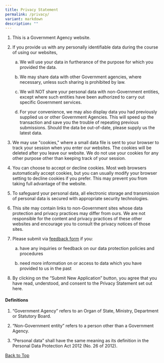 ```yaml
---
title: Privacy Statement
permalink: /privacy/
variant: markdown
description: ""
---
```

<ol id="privacy-top" data-tight="true" class="tight">
<li>
<p>This is a Government Agency website.</p>
</li>
<li>
<p>If you provide us with any personally identifiable data during the course
of using our websites,</p>
</li>
	<ul style="list-style-type: lower-alpha">
<li>
<p>We will use your data in furtherance of the purpose for which you provided
the data.</p>
</li>
<li>
<p>We may share data with other Government agencies, where necessary, unless
such sharing is prohibited by law.</p>
</li>
<li>
<p>We will NOT share your personal data with non-Government entities, except
where such entities have been authorized to carry out specific Government
services.</p>
</li>
<li>
<p>For your convenience, we may also display data you had previously supplied
us or other Government Agencies. This will speed up the transaction and
save you the trouble of repeating previous submissions. Should the data
be out-of-date, please supply us the latest data.</p>
		</li></ul>
<li>
<p>We may use "cookies," where a small data file is sent to your browser
to track your session when you enter our websites. The cookies will be
deleted after you leave our website. We do not use your cookies for any
other purpose other than keeping track of your session.</p>
</li>
<li>
<p>You can choose to accept or decline cookies. Most web browsers automatically
accept cookies, but you can usually modify your browser setting to decline
cookies if you prefer. This may prevent you from taking full advantage
of the website.</p>
</li>
<li>
<p>To safeguard your personal data, all electronic storage and transmission
of personal data is secured with appropriate security technologies.</p>
</li>
<li>
<p>This site may contain links to non-Government sites whose data protection
and privacy practices may differ from ours. We are not responsible for
the content and privacy practices of these other websites and encourage
you to consult the privacy notices of those sites.</p>
</li>
<li>
<p>Please submit via <a href="#" rel="noopener noreferrer nofollow" target="_self">feedback form</a> if you:</p>
</li>
		<ul style="list-style-type: lower-alpha">
<li>
<p>have any inquiries or feedback on our data protection policies and procedures</p>
</li>
<li>
<p>need more information on or access to data which you have provided to
	us in the past</p></li></ul>
<li>
<p>By clicking on the “Submit New Application” button, you agree that you
have read, understood, and consent to the Privacy Statement set out here.</p>
</li>
</ol>
<h4>Definitions</h4>
<ol data-tight="true" class="tight">
<li>
<p>“Government Agency” refers to an Organ of State, Ministry, Department
or Statutory Board.</p>
</li>
<li>
<p>“Non-Government entity” refers to a person other than a Government Agency.</p>
</li>
<li>
<p>“Personal data” shall have the same meaning as its definition in the Personal
Data Protection Act 2012 (No. 26 of 2012).</p>
</li>
</ol>
<p><a href="#privacy-top" rel="noopener noreferrer nofollow" target="_self">Back to Top</a>
</p>